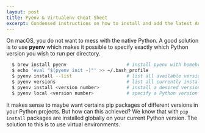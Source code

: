 ```yaml
---
layout: post
title: Pyenv & Virtualenv Cheat Sheet
excerpt: Condensed instructions on how to install and add the latest Android SDK to IntelliJ IDE on macOS
---
```


On macOS, you do not want to mess with the native Python. A good solution is to use **pyenv** which makes it possible to specify exactly which Python version you wish to run per directory.
```bash
  $ brew install pyenv                      # install pyenv with homebrew
  $ echo 'eval "$(pyenv init -)"' >> ~/.bash_profile
  $ pyenv install --list                    # list all available versions of Python
  $ pyenv versions                          # list all currently installed Python versions, asteriks denotes the currently active Python version
  $ pyenv install <version number>          # install a desired version
  $ pyenv local <version number>            # specify a Python version for this current directory
```

It makes sense to maybe want certains pip packages of different versions in your Python projects. But how can this achieved? We know that with `pip install` packages are installed globally on your current Python version.
The solution to this is to use virtual environments. 